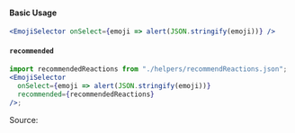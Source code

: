 #### Basic Usage

```jsx
<EmojiSelector onSelect={emoji => alert(JSON.stringify(emoji))} />
```

#### `recommended`

```jsx
import recommendedReactions from "./helpers/recommendReactions.json";
<EmojiSelector
  onSelect={emoji => alert(JSON.stringify(emoji))}
  recommended={recommendedReactions}
/>;
```

Source:

```js { "file": "./EmojiSelector.js" }
```
